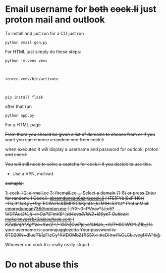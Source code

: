 # Email username for ~~both~~ ~~cock.li~~ just proton mail and outlook

To install and just run for a CLI just run

    python email-gen.py 
    

For HTML just simply do these steps:

    python -m venv venv

</br>

    source venv/bin/activate

</br>

    pip install flask

after that run

    python app.py

For a HTML page


~~From there you should be given a list of domains to choose from or if you want you can choose a random one from cock.li~~

when executed it will display a username and password for outlook, proton ~~and~~ ~~cock.li~~

~~You will still need to solve a captcha for cock.li if you decide to use this.~~

* Use a VPN, mullvad.

~~exmaple:~~

 ~~1: cock.li
2: airmail.cc
3: firemail.cc
...
Select a domain (1-8) or press Enter for random: 1
Cock.li: abramduncan6azj@cock.li | (FE[FYb(8xF'H6r}<Ra,9"Jx8.jn;+9gI`ECWoRo&$MRSCkKjmDe,kzMtHc53%t*
ProtonMail: emoryduncan736@proton.me | ]YX~0~PVoav*{J;u5?\VDTAut*3V_j(~t>CaPS"mV$^';(*d4avs8{kN2+l80yeT
Outlook: makaisnyderbk3p@outlook.com | K*Zd$ih[h"XgI"zo<Xw(Z<]-:OD*k|OwPje;:o%MJb_</li/7H0ClWC^LZ1b;z1c
your username is: aurorajugglezetta
Your password is: 6TD20iN+d!ueP1/|zF\eCy*K\fDOMbZ{f!SSX<i:tteD[nwI%GLGb.:vegfXW^b@~~

Whoever ran cock.li is really really stupid...


# Do not abuse this
